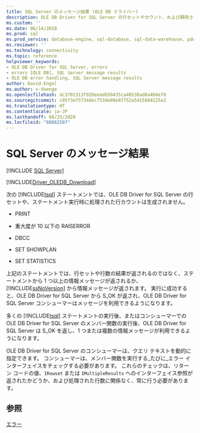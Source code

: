 ```yaml
---
title: SQL Server のメッセージ結果 (OLE DB ドライバー)
description: OLE DB Driver for SQL Server の行セットやカウント、および期待される戻り値を生成しない Transact-SQL ステートメントについて説明します。
ms.custom: ''
ms.date: 06/14/2018
ms.prod: sql
ms.prod_service: database-engine, sql-database, sql-data-warehouse, pdw
ms.reviewer: ''
ms.technology: connectivity
ms.topic: reference
helpviewer_keywords:
- OLE DB Driver for SQL Server, errors
- errors [OLE DB], SQL Server message results
- OLE DB error handling, SQL Server message results
author: David-Engel
ms.author: v-daenge
ms.openlocfilehash: dc3701313f920eead650435ca40538ad8a4b6ef0
ms.sourcegitcommit: c95f3ef5734dec753de09e07752a5d15884125e2
ms.translationtype: HT
ms.contentlocale: ja-JP
ms.lasthandoff: 08/25/2020
ms.locfileid: "88862507"
---
```

# <a name="sql-server-message-results"></a>SQL Server のメッセージ結果
[!INCLUDE [SQL Server](../../../includes/applies-to-version/sql-asdb-asdbmi-asa-pdw.md)]

[!INCLUDE[Driver_OLEDB_Download](../../../includes/driver_oledb_download.md)]

次の [!INCLUDE[tsql](../../../includes/tsql-md.md)] ステートメントでは、OLE DB Driver for SQL Server の行セットや、ステートメント実行時に処理された行カウントは生成されません。  
  
-   PRINT  
  
-   重大度が 10 以下の RAISERROR  
  
-   DBCC  
  
-   SET SHOWPLAN  
  
-   SET STATISTICS  
  
 上記のステートメントでは、行セットや行数の結果が返されるのではなく、ステートメントから 1 つ以上の情報メッセージが返されるか、[!INCLUDE[ssNoVersion](../../../includes/ssnoversion-md.md)] から情報メッセージが返されます。 実行に成功すると、OLE DB Driver for SQL Server から S_OK が返され、OLE DB Driver for SQL Server コンシューマーはメッセージを利用できるようになります。  
  
 多くの [!INCLUDE[tsql](../../../includes/tsql-md.md)] ステートメントの実行後、またはコンシューマーでの OLE DB Driver for SQL Server のメンバー関数の実行後、OLE DB Driver for SQL Server は S_OK を返し、1 つまたは複数の情報メッセージが利用できるようになります。  
  
OLE DB Driver for SQL Server のコンシューマーは、クエリ テキストを動的に指定できます。 コンシューマーは、メンバー関数を実行する_たびに_エラー インターフェイスをチェックする必要があります。 これらのチェックは、リターン コードの値、`IRowset` または `IMultipleResults` へのインターフェイス参照が返されたかどうか、および処理された行数に関係なく、常に行う必要があります。
  
## <a name="see-also"></a>参照  
 [エラー](../../oledb/ole-db-errors/errors.md)  
  
  
